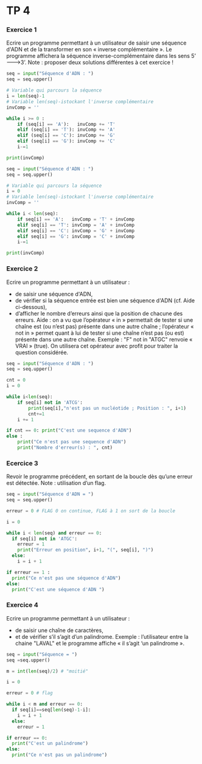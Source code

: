 # TP 4

### Exercice 1

Ecrire un programme permettant à un utilisateur de saisir une séquence d'ADN et de la transformer en son « inverse complémentaire ». Le programme affichera la séquence inverse-complémentaire dans les sens 5’ --->3’.
Note : proposer deux solutions différentes à cet exercice !

```python
seq = input("Séquence d'ADN : ")
seq = seq.upper()

# Variable qui parcours la séquence
i = len(seq)-1
# Variable len(seq)-istockant l'inverse complémentaire
invComp = ''

while i >= 0 :
    if (seq[i] == 'A'):   invComp += 'T'
    elif (seq[i] == 'T'): invComp += 'A'
    elif (seq[i] == 'C'): invComp += 'G'
    elif (seq[i] == 'G'): invComp += 'C'
    i-=1

print(invComp)
```

```python
seq = input("Séquence d'ADN : ")
seq = seq.upper()

# Variable qui parcours la séquence
i = 0
# Variable len(seq)-istockant l'inverse complémentaire
invComp = ''

while i < len(seq):
    if seq[i] == 'A':   invComp = 'T' + invComp
    elif seq[i] == 'T': invComp = 'A' + invComp
    elif seq[i] == 'C': invComp = 'G' + invComp
    elif seq[i] == 'G': invComp = 'C' + invComp
    i-=1

print(invComp)
```

### Exercice 2

Ecrire un programme permettant à un utilisateur :
- de saisir une séquence d'ADN,
- de vérifier si la séquence entrée est bien une séquence d'ADN (cf. Aide ci-dessous),
- d’afficher le nombre d’erreurs ainsi que la position de chacune des erreurs.
Aide : on a vu que l’opérateur « in » permettait de tester si une chaîne est (ou n’est pas) présente dans une autre chaîne ; l’opérateur « not in » permet quant à lui de tester si une chaîne n’est pas (ou est) présente dans une autre chaîne.
Exemple : "F" not in "ATGC" renvoie « VRAI » (true). On utilisera cet opérateur avec profit pour traiter la question considérée.

```python
seq = input("Séquence d'ADN : ")
seq = seq.upper()

cnt = 0
i = 0

while i<len(seq):
    if seq[i] not in 'ATCG':
        print(seq[i],"n'est pas un nucléotide ; Position : ", i+1)
        cnt+=1
    i += 1

if cnt == 0: print("C'est une sequence d'ADN")
else :
    print("Ce n'est pas une sequence d'ADN")
    print("Nombre d'erreur(s) : ", cnt)
```

### Ecercice 3

Revoir le programme précédent, en sortant de la boucle dès qu’une erreur est détectée.
Note : utilisation d’un flag.

```python
seq = input("Séquence d'ADN = ")
seq = seq.upper()

erreur = 0 # FLAG 0 on continue, FLAG à 1 on sort de la boucle

i = 0

while i < len(seq) and erreur == 0:
  if seq[i] not in 'ATGC':
    erreur = 1
    print("Erreur en position", i+1, "(", seq[i], ")")
  else:
    i = i + 1

if erreur == 1 :
  print("Ce n'est pas une séquence d'ADN")
else:
  print("C'est une séquence d'ADN ")
```

### Exercice 4

Ecrire un programme permettant à un utilisateur :
- de saisir une chaîne de caractères,
- et de vérifier s’il s’agit d’un palindrome.
Exemple : l’utilisateur entre la chaine "LAVAL" et le programme affiche « il s’agit ‘un palindrome ».

```python
seq = input("Séquence = ")
seq =seq.upper()

m = int(len(seq)/2) # "moitié"

i = 0

erreur = 0 # flag

while i < m and erreur == 0:
  if seq[i]==seq[len(seq)-1-i]:
    i = i + 1
  else:
    erreur = 1

if erreur == 0:
  print("C'est un palindrome")
else:
  print("Ce n'est pas un palindrome")
```
